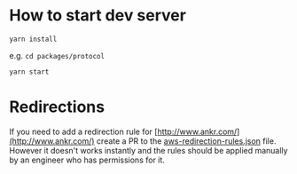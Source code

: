 # How to start dev server

`yarn install`

e.g. `cd packages/protocol`

`yarn start`

# Redirections

If you need to add a redirection rule for [http://www.ankr.com/](http://www.ankr.com/) create a PR to the [aws-redirection-rules.json](aws-redirection-rules.json) file. However it doesn't works instantly and the rules should be applied manually by an engineer who has permissions for it.